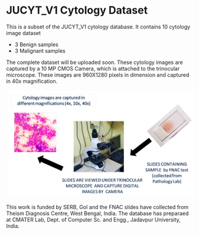 # JUCYT_V1 Cytology Dataset

This is a subset of the JUCYT_V1 cytology database. It contains 10 cytology image dataset
  * 3 Benign samples
  * 3 Malignant samples
 
 
The complete dataset will be uploaded soon. 
These cytology images are captured by a 10 MP CMOS Camera, which is attached to the trinocular microscope. 
These images are 960X1280 pixels in dimension and captured in 40x magnification.

<img src="/process.png" style="margin: 5px;">

This work is funded by SERB, GoI and the FNAC slides have collected from Theism Diagnosis Centre, West Bengal, India. The database has preparaed at CMATER Lab, Dept. of Computer Sc. and Engg., Jadavpur University, India.

